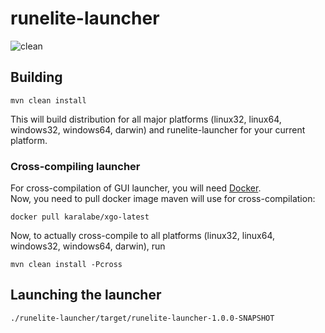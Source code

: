 # runelite-launcher

![clean](https://i.imgur.com/HchTzSG.png)

## Building

```shell
mvn clean install
```

This will build distribution for all major platforms (linux32, linux64, windows32, windows64, darwin)
and runelite-launcher for your current platform.

### Cross-compiling launcher

For cross-compilation of GUI launcher, you will need [Docker](https://www.docker.com/).  
Now, you need to pull docker image maven will use for cross-compilation:

```
docker pull karalabe/xgo-latest
```

Now, to actually cross-compile to all platforms (linux32, linux64, windows32, windows64, darwin), run

```
mvn clean install -Pcross
```

## Launching the launcher

```
./runelite-launcher/target/runelite-launcher-1.0.0-SNAPSHOT
```
